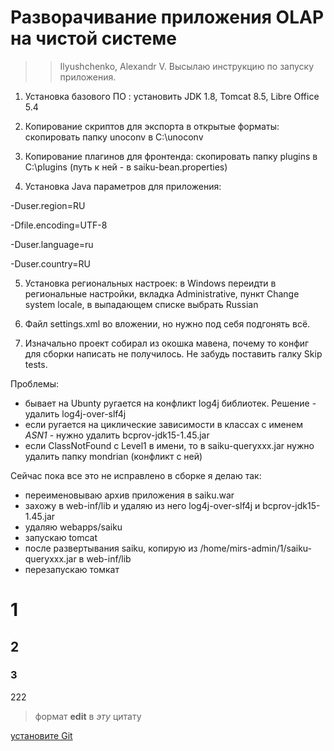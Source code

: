 # Разворачивание приложения OLAP на чистой системе 
>>Ilyushchenko, Alexandr V.
>>Высылаю инструкцию по запуску приложения.


1. Установка базового ПО : установить JDK 1.8, Tomcat 8.5, Libre Office 5.4

2. Копирование скриптов для экспорта в открытые форматы: скопировать папку unoconv в C:\unoconv

3. Копирование плагинов для фронтенда: скопировать папку plugins в C:\plugins
(путь к ней - в saiku-bean.properties)

4. Установка Java параметров для приложения:

-Duser.region=RU

-Dfile.encoding=UTF-8

-Duser.language=ru

-Duser.country=RU

5. Установка региональных настроек: в Windows переидти в региональные настройки, вкладка Administrative, пункт Change system locale, в выпадающем списке выбрать Russian

6. Файл settings.xml во вложении, но нужно под себя подгонять всё.

7. Изначально проект собирал из окошка мавена, почему то конфиг для сборки написать не получилось. Не забудь поставить галку Skip tests.


Проблемы: 
- бывает на Ubuntу ругается на конфликт log4j библиотек. Решение - удалить log4j-over-slf4j 
- если ругается на циклические зависимости в классах с именем *ASN1* - нужно удалить bcprov-jdk15-1.45.jar
- если ClassNotFound с Level1 в имени, то в saiku-queryxxx.jar нужно удалить папку mondrian (конфликт с ней)

Сейчас пока все это не исправлено в сборке я делаю так:
- переименовываю архив приложения в saiku.war 
- захожу в web-inf/lib и удаляю из него log4j-over-slf4j и bcprov-jdk15-1.45.jar
- удаляю webapps/saiku
- запускаю tomcat
- после развертывания saiku, копирую из /home/mirs-admin/1/saiku-queryxxx.jar в web-inf/lib
- перезапускаю томкат



# 1
## 2
### 3
222
> формат **edit** в _эту_ цитату

[установите Git](http://git-scm.com/downloads) 